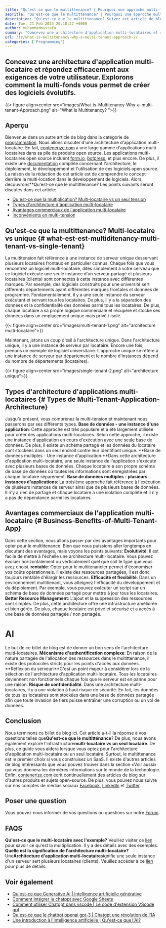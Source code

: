 ```yaml
---
title: "Qu'est-ce que le multittenance? | Pourquoi une approche multi-locataire?" 
seoTitle: "Qu'est-ce que le multittenance? | Pourquoi une approche multi-locataire?" 
description: "Qu'est-ce que le multittenance? Suivez cet article de blog pour apprendre le concept réel derrière la multi-location et commencer à créer des applications multi-locataires évolutives." 
date: Tue, 21 Feb 2023 20:10:22 +0000
author: muhammadmustafa
summary: "Concevez une architecture d'application multi-locataires et répondez efficacement aux exigences de votre utilisateur. Explorons comment la multitension vous permet de créer un logiciel évolutif." 
url: /fr/what-is-multitenancy-why-a-multi-tenant-approach-2/
categories: ['Programming']
---
```


## Concevez une architecture d'application multi-locataire et répondez efficacement aux exigences de votre utilisateur. Explorons comment la multi-fonds vous permet de créer des logiciels évolutifs.

{{< figure align=center src="images/What-is-Multitenancy-Why-a-multi-tenant-Approach.png" alt="What is Multitenancy? ">}}


## Aperçu
Bienvenue dans un autre article de blog dans la catégorie de [programmation][1]. Nous allons discuter d'une architecture d'application multi-locataire. En fait, [contenerize.com][2] a une large gamme d'applications multi-locataires dans sa pile de produits open source. Les applications multi-locataires open source incluent [form.io][3], [botpress][4], et plus encore. De plus, il existe une [documentation][5] complète concernant l'architecture, le déploiement, le développement et l'utilisation de ces logiciels open source. La raison de la rédaction de cet article est de comprendre le concept derrière la multi-location dans le développement de logiciels. Alors, découvrons**Qu'est-ce que le multitténance?
Les points suivants seront discutés dans cet article:
  * [Qu'est-ce que la multiplication? Multi-locataire vs un seul tension][6]
  * [Types d'architecture d'application multi-locataire][7]
  * [Avantages commerciaux de l'application multi-locataire][8]
  * [Inconvénients en multi-tension][9]

## Qu'est-ce que la multittenance? Multi-locataire vs unique {# what-est-est-multiditenancy-multi-tenant-vs-single-tenant}
La multitension fait référence à une instance de serveur unique desservant plusieurs locataires frontaux en particulier connus. Chaque fois que vous rencontrez un logiciel multi-locataire, dites simplement à votre cerveau que ce logiciel exécute une seule instance d'un serveur partagé et plusieurs locataires (clients) sont connectés à cette instance avec différentes marques.
Par exemple, des logiciels construits pour une université sert différents départements ayant différentes marques frontales et données de programme. Fondamentalement, il y a une seule instance du serveur exécutant et servant tous les locataires. De plus, il y a la séparation des données et la confidentialité des données parmi tous les locataires. De plus, chaque locataire a sa propre logique commerciale et récupère et stocke ses données dans un emplacement unique mais privé / isolé.

{{< figure align=center src="images/multi-tenant-1.png" alt="architecture multi-locataire">}}

Maintenant, jetons un coup d'œil à l'architecture unique. Dans l'architecture unique, il y a une instance de serveur par locataire. Encore une fois, prenons un exemple de logiciel universitaire. L'approche unique se réfère à une instance de serveur par département et le nombre d'instances dépend du nombre de départements (locataires).

{{< figure align=center src="images/single-tenant-2.png" alt="architecture unique">}}


## Types d'architecture d'applications multi-locataires {# Types de Multi-Tenant-Application-Architecture}
Jusqu'à présent, vous comprenez la multi-tension et maintenant nous passerons par ses différents types.
**Base de données - une instance d'une application**: Cette approche est très populaire et a été largement utilisée pour créer des applications multi-locataires. Selon cette approche, il existe une instance d'application en cours d'exécution avec une seule base de données. De plus, il existe un schéma partagé et les données du locataire sont stockées dans un seul endroit contre leur identifiant unique.
**Base de données multiples - Une instance d'application:**Dans cette architecture d'application multi-locataire, une seule instance de l'application s'exécute avec plusieurs bases de données. Chaque locataire a son propre schéma de base de données où toutes les informations sont enregistrées par chaque locataire séparément.
**Base de données multiples - plusieurs instances d'applications**: La troisième approche fait référence à l'exécution de plusieurs instances de serveur ainsi que de plusieurs bases de données. Il n'y a rien de partagé et chaque locataire a une isolation complète et il n'y a pas de dépendance parmi les locataires.

## Avantages commerciaux de l'application multi-locataire {# Business-Benefits-of-Multi-Tenant-App}
Dans cette section, nous allons passer par des avantages importants pour opter pour le multittenance. Bien que nous puissions aller longtemps en discutant des avantages, mais voyons les points suivants:
**Évolutivité**: Il est facile de mettre à l'échelle une architecture multi-locataire. Vous pouvez évoluer horizontalement ou verticalement quel que soit le type que vous avez choisi.
**rentable**: Opter pour le multitenancier permet d'économiser vos coûts opérationnels. Il existe des ressources partagées, il est donc toujours rentable d'élargir les ressources.
**Efficacité et flexibilité**: Dans un environnement multitienant, vous atteignez l'efficacité du développement et du déploiement. Par exemple, vous pouvez exécuter un script sur un schéma de base de données partagé pour mettre à jour tous les locataires.
**Better Resource Management**: L'ajout et la suppression des ressources sont simples. De plus, cette architecture offre une infrastructure améliorée et bien gérée. De plus, chaque locataire est privé et sécurisé et a accès à une base de données partagée / non partagée.

# Al
Le but de ce billet de blog est de donner un bon sens de l'architecture multi-locataires.
**Mécanisme d'authentification complexe**: En raison de la nature partagée de l'allocation des ressources dans le multittenance, il existe des protocoles stricts pour les points d'accès aux données.
**Réflexion du serveur:**C'est un point majeur à considérer lors de la sélection de l'architecture d'application multi-locataire. Tous les locataires deviennent non fonctionnels chaque fois que le serveur est en panne pour une raison.
**Risque de confidentialité**: Dans une architecture multi-locataires, il y a une violation à haut risque de sécurité. En fait, les données de tous les locataires sont stockées dans une base de données partagée afin que toute invasion de tiers puisse entraîner une corruption ou un vol de données.

## Conclusion
Nous terminons ce billet de blog ici. Cet article a-t-il la réponse à vos questions telles que**Qu'est-ce que le multitténance**? De plus, nous avons également exploré l'infrastructure**multi-locataire vs un seul locataire**. De plus, ce guide vous aidera lorsque vous optez pour l'architecture d'application multi-locataire ou un seul locataire. Surtout, le multittenance est le premier choix si vous construisez un SaaS. Il existe d'autres articles de blog intéressants que vous pouvez trouver dans la section «Voir aussi» qui vous donnera les dernières informations sur le monde de la technologie.
Enfin, [contenerize.com][2] écrit continuellement des articles de blog sur d'autres produits et sujets open-source. De plus, vous pouvez nous suivre sur nos comptes de médias sociaux [Facebook][10], [LinkedIn][11] et [Twitter][12].

## Poser une question
Vous pouvez nous informer de vos questions ou questions sur notre [Forum][13].

## FAQS
**Qu'est-ce que le multi-locataire avec l'exemple?**
Veuillez visiter ce [lien][6] pour savoir ce qu'est la multiplication. Il y a des détails avec des exemples.
**Quelle est la signification de l'architecture multi-locataire?**
Une**Architecture d'application multi-locataire**signifie une seule instance d'un serveur sert plusieurs locataires (clients). Veuillez accéder à ce [lien][7] pour plus de détails.

## Voir également
  * [Qu'est-ce que Generative Ai | Intelligence artificielle générative][14]
  * [Comment intégrer le chatppt avec Google Sheets][15]
  * [Comment utiliser Chatgpt dans vscode | Le code d'extension VScode gpt][16]
  * [Qu'est-ce que le chatbot openai gpt-3 | Chatgpt une révolution de l'IA][17]
  * [Une introduction à l'intelligence artificielle | Qu'est-ce que l'AI?][18]

  
[1]: https://blog.containerize.com/category/programming/
[2]: https://www.containerize.com/
[3]: https://products.containerize.com/form/formio/
[4]: https://products.containerize.com/live-chat/botpress/
[5]: https://products.containerize.com/
[6]: #What-is-Multitenancy-Multi-Tenant-vs-Single-Tenant
[7]: #Types-of-Multi-Tenant-Application-Architecture
[8]: #Business-Benefits-of-Multi-Tenant-App
[9]: #Drawbacks-in-Multi-Tenancy
[10]: https://web.facebook.com/containerize
[11]: https://www.linkedin.com/company/containerize/
[12]: https://twitter.com/containerize_co
[13]: https://forum.containerize.com/
[14]: https://blog.containerize.com/artificial-intelligence/what-is-generative-ai-generative-artificial-intelligence/
[15]: https://blog.containerize.com/artificial-intelligence/integrate-chatgpt-with-google-sheets/
[16]: https://blog.containerize.com/artificial-intelligence/how-to-use-chatgpt-in-vscode-the-vscode-extension-codegpt/
[17]: https://blog.containerize.com/artificial-intelligence/what-is-openai-chatbot-gpt-3-chatgpt-an-ai-revolution/
[18]: https://blog.containerize.com/artificial-intelligence/an-introduction-to-artificial-intelligence-what-is-ai/
